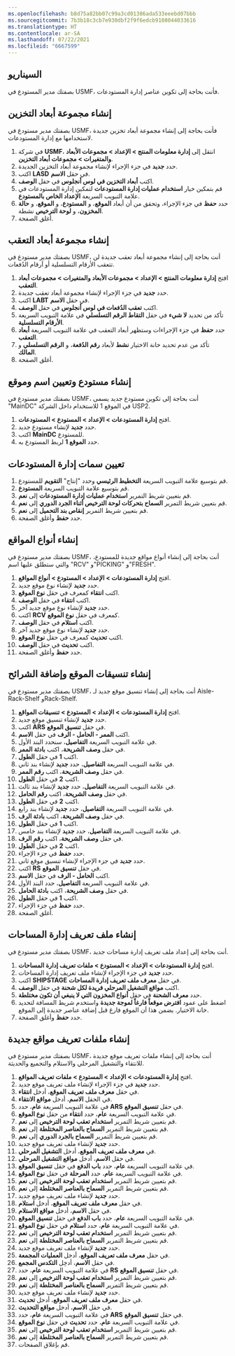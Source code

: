 ```yaml
---
ms.openlocfilehash: b8d75a82bb07c99a3cd01386ada533eeebd07bbb
ms.sourcegitcommit: 7b3b18c3cb7e930dbf2f9f6edcb9108044033616
ms.translationtype: HT
ms.contentlocale: ar-SA
ms.lasthandoff: 07/22/2021
ms.locfileid: "6667599"
---
```

## <a name="scenario"></a>السيناريو 
بصفتك مدير المستودع في USMF، فأنت بحاجة إلى تكوين عناصر إدارة المستودعات.

## <a name="create-a-storage-dimension-group"></a>إنشاء مجموعة أبعاد التخزين 

بصفتك مدير مستودع في USMF، فأنت بحاجة إلى إنشاء مجموعة أبعاد تخزين جديدة لاستخدامها مع إدارة المستودعات.

1.  في شركة **USMF**، انتقل إلى **إدارة معلومات المنتج > الإعداد > مجموعات الأبعاد والمتغيرات > مجموعات أبعاد التخزين**.
2.  حدد **جديد** في جزء الإجراء لإنشاء مجموعة أبعاد التخزين الجديدة.
3.  اكتب **LASD** في حقل **الاسم**.
4.  اكتب **أبعاد التخزين في لوس أنجلوس** في حقل **الوصف**.
5.  قم بتمكين خيار **استخدام عمليات إدارة المستودعات** لتمكين إدارة المستودعات في علامة التبويب السريعة **الإعداد الخاص بالمستودع**.
6.  حدد **حفظ** في جزء الإجراء، وتحقق من أن أبعاد **الموقع**، و **المستودع**، و **الموقع**، و **حالة المخزون**، و **لوحة الترخيص** نشطة.
7.  أغلق الصفحة.

## <a name="create-a-tracking-dimension-group"></a>إنشاء مجموعة أبعاد التعقب 

بصفتك مدير مستودع في USMF، أنت بحاجة إلى إنشاء مجموعة أبعاد تعقب جديدة لن تتعقب الأرقام التسلسلية أو أرقام الدُفعات.

1.  افتح **إدارة معلومات المنتج > الإعداد > مجموعات الأبعاد والمتغيرات > مجموعات أبعاد التعقب**.
2.  حدد **جديد** في جزء الإجراء لإنشاء مجموعة أبعاد تعقب جديدة.
3.  اكتب **LABT** في حقل **الاسم**.
4.  اكتب **تعقب الدُفعات في لوس أنجلوس** في حقل **الوصف**.
5.  تأكد من تحديد **لا شيء** في حقل **التقاط الرقم التسلسلي** في علامة التبويب السريعة **الأرقام التسلسلية**.
6.  حدد **حفظ** في جزء الإجراءات وستظهر أبعاد التعقب في علامة التبويب السريعة **أبعاد التعقب**.
6.  تأكد من عدم تحديد خانة الاختيار **نشط** لأبعاد **رقم الدُفعة**، و **الرقم التسلسلي** و **المالك**.
7.  أغلق الصفحة.



## <a name="create-a-warehouse-and-assign-a-name-and-site"></a>إنشاء مستودع وتعيين اسم وموقع 

بصفتك مدير مستودع في USMF، أنت بحاجة إلى تكوين مستودع جديد يسمى "MainDC" في الموقع 1 للاستخدام داخل الشركة USP2.

1.  افتح **إدارة المستودعات > الإعداد > المستودع > المستودعات**.
2.  حدد **جديد** لإنشاء مستودع جديد.
3.  اكتب **MainDC** للمستودع.
4.  حدد **الموقع 1** لربط المستودع به.

## <a name="assign-warehouse-management-attributes"></a>تعيين سمات إدارة المستودعات

1.  قم بتوسيع علامة التبويب السريعة **التخطيط الرئيسي** وحدد "إنتاج" **التقويم** للمستودع.
2.  قم بتوسيع علامة التبويب السريعة **المستودع**.
3.  قم بتعيين شريط التمرير **استخدام عمليات إدارة المستودعات** إلى **نعم**.
4.  قم بتعيين شريط التمرير **السماح بتحركات لوحة الترخيص أثناء الجرد الدوري** إلى **نعم**.
5.  قم بتعيين شريط التمرير **إنقاص بند التحميل** إلى **نعم**.
6.  حدد **حفظ** وأغلق الصفحة.

## <a name="create-location-types"></a>إنشاء أنواع المواقع 

بصفتك مدير مستودع في USMF، أنت بحاجة إلى إنشاء أنواع مواقع جديدة للمستودع، والتي ستطلق عليها اسم "RCV" و"PICKING" و"FRESH".

1.  افتح **إدارة المستودعات > الإعداد > المستودع > أنواع المواقع**.
2.  حدد **جديد** لإنشاء نوع موقع جديد.
3.  اكتب **انتقاء** كمعرف في حقل **نوع الموقع**.
4.  اكتب **انتقاء** في حقل **الوصف**.
5.  حدد **جديد** لإنشاء نوع موقع جديد آخر.
6.  اكتب **RCV** كمعرف في حقل **نوع الموقع**.
7.  اكتب **استلام** في حقل **الوصف**.
8.  حدد **جديد** لإنشاء نوع موقع جديد آخر.
9.  اكتب **تحديث** كمعرف في حقل **نوع الموقع**.
10. اكتب **تحديث** في حقل **الوصف**.
11. حدد **حفظ** وأغلق الصفحة.

## <a name="create-location-formats-and-add-segments"></a>إنشاء تنسيقات الموقع وإضافة الشرائح

بصفتك مدير مستودع في USMF، أنت بحاجة إلى إنشاء تنسيق موقع جديد لـ Aisle-Rack-Shelf وRack-Shelf.

1.  افتح **إدارة المستودعات > الإعداد > المستودع > تنسيقات المواقع**.
2.  حدد **جديد** لإنشاء تنسيق موقع جديد.
3.  اكتب **ARS** في حقل **تنسيق الموقع**.
4.  اكتب **الممر - الحامل - الرف** في حقل **الاسم**.
1.  في علامة التبويب السريعة **التفاصيل**، سنحدد البند الأول.
2.  في حقل **وصف الشريحة**، اكتب **بادئة الممر**.
3.  اكتب **1** في حقل **الطول**.
4.  في علامة التبويب السريعة **التفاصيل**، حدد **جديد** لإنشاء بند ثاني.
5.  في حقل **وصف الشريحة**، اكتب **رقم الممر**.
6.  اكتب **2** في حقل **الطول**.
7.  في علامة التبويب السريعة **التفاصيل**، حدد **جديد** لإنشاء بند ثالث.
8.  في حقل **وصف الشريحة**، اكتب **رقم الحامل**.
9.  اكتب **2** في حقل **الطول**.
10. في علامة التبويب السريعة **التفاصيل**، حدد **جديد** لإنشاء بند رابع.
11. في حقل **وصف الشريحة**، اكتب **بادئة الرف**.
12. اكتب **1** في حقل **الطول**.
13. في علامة التبويب السريعة **التفاصيل**، حدد **جديد** لإنشاء بند خامس.
14. في حقل **وصف الشريحة**، اكتب **رقم الرف**.
15. اكتب **2** في حقل **الطول**.
16. حدد **حفظ** في جزء الإجراء.
16. حدد **جديد** في جزء الإجراء لإنشاء تنسيق موقع ثاني.
17. اكتب **RS** في حقل **تنسيق الموقع**.
18. اكتب **الحامل - الرف** في حقل **الاسم**.
19. في علامة التبويب السريعة **التفاصيل**، حدد البند الأول.
20. في حقل **وصف الشريحة**، اكتب **بادئة الحامل**.
21. اكتب **1** في حقل **الطول**.
22. حدد **حفظ** في جزء الإجراء.
40. أغلق الصفحة.

## <a name="create-a-dock-management-profile"></a>إنشاء ملف تعريف إدارة المساحات 

بصفتك مدير مستودع في USMF، أنت بحاجة إلى إعداد ملف تعريف إدارة مساحات جديد.

1.  افتح **إدارة المستودعات > الإعداد > المستودع > ملفات تعريف إدارة المساحات**.
2.  حدد **جديد** في جزء الإجراء لإنشاء ملف تعريف إدارة المساحات.
3.  اكتب **SHIPSTAGE** في حقل **معرف ملف تعريف إدارة المساحات**.
4.  اكتب **مواقع التشغيل المرحلي فريدة لكل شحنة** في حقل **الوصف**.
5.  حدد **معرف الشحنة** في حقل **أنواع المخزون التي لا ينبغي أن تكون مختلطة**.
6.  اضغط على عمود **افترض موقعاً فارغاً لموجة جديدة** واستخدم شريط المسافة لتحديد خانة الاختيار. يضمن هذا أن الموقع فارغ قبل إضافة عناصر جديدة إلى الموقع.
7.  حدد **حفظ** وأغلق الصفحة.

## <a name="create-new-location-profiles"></a>إنشاء ملفات تعريف مواقع جديدة 

بصفتك مدير مستودع في USMF، أنت بحاجة إلى إنشاء ملفات تعريف موقع جديدة للانتقاء والتشغيل المرحلي والاستلام والتجميع والحديثة.

1.  افتح **إدارة المستودعات > الإعداد > المستودع > ملفات تعريف المواقع**.
2.  حدد **جديد** في جزء الإجراء لإنشاء ملف تعريف موقع جديد.
3.  في حقل **معرف ملف تعريف الموقع**، أدخل **انتقاء**.
4.  في الحقل **الاسم**، أدخل **مواقع الانتقاء**.
5.  في علامة التبويب السريعة **عام**، حدد **ARS** في حقل **تنسيق الموقع**.
6.  في علامة التبويب السريعة **عام**، حدد **انتقاء** من حقل **نوع الموقع**.
7.  قم بتعيين شريط التمرير **استخدام تعقب لوحة الترخيص** إلى **نعم**.
8.  قم بتعيين شريط التمرير **السماح بالعناصر المختلطة** إلى **نعم**.
9.  قم بتعيين شريط التمرير **السماح بالجرد الدوري** إلى **نعم**.
10. حدد **جديد** لإنشاء ملف تعريف موقع جديد.
11. في **معرف ملف تعريف الموقع**، أدخل **التشغيل المرحلي**.
12. في حقل **الاسم**، أدخل **مواقع التشغيل المرحلي**.
13. في علامة التبويب السريعة **عام**، حدد **باب الدفع** في حقل **تنسيق الموقع**.
14. في علامة التبويب السريعة **عام**، حدد **المرحلة** في حقل **نوع الموقع**.
15. قم بتعيين شريط التمرير **استخدام تعقب لوحة الترخيص** إلى **نعم**.
16. قم بتعيين شريط التمرير **السماح بالعناصر المختلطة** إلى **نعم**.
17. حدد **جديد** لإنشاء ملف تعريف موقع جديد.
18. في حقل **معرف ملف تعريف الموقع**، أدخل **استلام**.
19. في حقل **الاسم**، أدخل **مواقع الاستلام**.
20. في علامة التبويب السريعة **عام**، حدد **باب الدفع** في حقل **تنسيق الموقع**.
21. في علامة التبويب السريعة **عام**، حدد **استلام** في حقل **نوع الموقع**.
22. قم بتعيين شريط التمرير **استخدام تعقب لوحة الترخيص** إلى **نعم**.
23. قم بتعيين شريط التمرير **السماح بالعناصر المختلطة** إلى **نعم**.
24. حدد **جديد** لإنشاء ملف تعريف موقع جديد.
25. في حقل **معرف ملف تعريف الموقع**، أدخل **العمليات المجمعة‬**.
26. في حقل **الاسم**، أدخِل **التكدس المجمع**.
27. في علامة التبويب السريعة **عام**، حدد **RS** في حقل **تنسيق الموقع**.
28. قم بتعيين شريط التمرير **استخدام تعقب لوحة الترخيص** إلى **نعم**.
29. قم بتعيين شريط التمرير **السماح بالعناصر المختلطة** إلى **نعم**.
30. حدد **جديد** لإنشاء ملف تعريف موقع جديد.
31. في حقل **معرف ملف تعريف الموقع**، أدخل **تحديث**.
32. في حقل **الاسم**، أدخل **مواقع التحديث**.
33. في علامة التبويب السريعة **عام**، حدد **ARS** في حقل **تنسيق الموقع**.
34. في علامة التبويب السريعة **عام**، حدد **تحديث** في حقل **نوع الموقع**.
35. قم بتعيين شريط التمرير **استخدام تعقب لوحة الترخيص** إلى **نعم**.
36. قم بتعيين شريط التمرير **السماح بالعناصر المختلطة** إلى **نعم**.
37. قم بإغلاق الصفحات.


